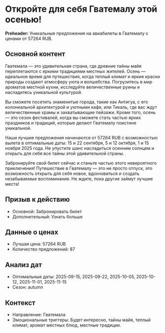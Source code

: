 # Откройте для себя Гватемалу этой осенью!

**Preheader:** Уникальные предложения на авиабилеты в Гватемалу с ценами от 57264 RUB.

## Основной контент

Гватемала — это удивительная страна, где древние тайны майя переплетаются с яркими традициями местных жителей. Осень — идеальное время для путешествия, когда теплый климат и яркие краски природы создают атмосферу уюта и волшебства. Погрузитесь в мир ароматов местной кухни, исследуйте величественные руины и насладитесь уникальной культурой. 

Вы сможете посетить знаменитые города, такие как Антигуа, с его колониальной архитектурой и уютными кафе, или Тикаль, где вас ждут величественные храмы и захватывающие пейзажи. Кроме того, осень — это сезон фестивалей, когда вы сможете стать частью ярких праздников и традиций, которые делают Гватемалу поистине уникальной. 

Наши лучшие предложения начинаются от 57264 RUB с возможностью вылета в оптимальные даты: 15 и 22 сентября, 5 и 12 октября, 1 и 15 ноября 2025 года. Не упустите шанс насладиться осенним солнцем и открыть для себя все тайны этой удивительной страны. 

Забронируйте свой билет сейчас и станьте частью этого невероятного приключения! Путешествие в Гватемалу — это не просто отпуск, это возможность открыть для себя новое, вдохновиться и создать незабываемые воспоминания. Не ждите, пока другие займут лучшие места!

## Призыв к действию

- Основной: Забронировать билет
- Дополнительный: Узнать больше

## Данные о ценах

- Лучшая цена: 57264 RUB
- Количество предложений: 87

## Анализ дат

- Оптимальные даты: 2025-09-15, 2025-09-22, 2025-10-05, 2025-10-12, 2025-11-01, 2025-11-15
- Сезон: autumn

## Контекст

- Направление: Гватемала
- Эмоциональные триггеры: Будет интересно, тайны майя, теплый климат, аромат местных блюд, местные традиции.
